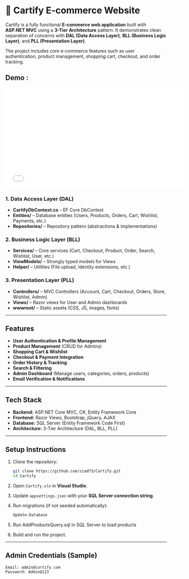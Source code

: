 # 🛒 Cartify E-commerce Website

Cartify is a fully functional **E-commerce web application** built with **ASP.NET MVC** using a **3-Tier Architecture** pattern.
It demonstrates clean separation of concerns with **DAL (Data Access Layer)**, **BLL (Business Logic Layer)**, and **PLL (Presentation Layer)**.

The project includes core e-commerce features such as user authentication, product management, shopping cart, checkout, and order tracking.

## Demo :

<iframe width="560" height="315" src="/Cartify%20Demo%20(v1).mp4" 
frameborder="0" allow="accelerometer; autoplay; clipboard-write; encrypted-media; gyroscope; picture-in-picture" 
allowfullscreen></iframe>

### **1. Data Access Layer (DAL)**

- **CartifyDbContext.cs** – EF Core DbContext
- **Entities/** – Database entities (Users, Products, Orders, Cart, Wishlist, Payments, etc.)
- **Repositories/** – Repository pattern (abstractions & implementations)

### **2. Business Logic Layer (BLL)**

- **Services/** – Core services (Cart, Checkout, Product, Order, Search, Wishlist, User, etc.)
- **ViewModels/** – Strongly typed models for Views
- **Helper/** – Utilities (File upload, Identity extensions, etc.)

### **3. Presentation Layer (PLL)**

- **Controllers/** – MVC Controllers (Account, Cart, Checkout, Orders, Store, Wishlist, Admin)
- **Views/** – Razor views for User and Admin dashboards
- **wwwroot/** – Static assets (CSS, JS, images, fonts)

---

## Features

- **User Authentication & Profile Management**
- **Product Management** (CRUD for Admins)
- **Shopping Cart & Wishlist**
- **Checkout & Payment Integration**
- **Order History & Tracking**
- **Search & Filtering**
- **Admin Dashboard** (Manage users, categories, orders, products)
- **Email Verification & Notifications**

---

## Tech Stack

- **Backend:** ASP.NET Core MVC, C#, Entity Framework Core
- **Frontend:** Razor Views, Bootstrap, jQuery, AJAX
- **Database:** SQL Server (Entity Framework Code First)
- **Architecture:** 3-Tier Architecture (DAL, BLL, PLL)

---

## Setup Instructions

1. Clone the repository:

   ```bash
   git clone https://github.com/ziad73/Cartify.git
   cd Cartify
   ```

2. Open `Cartify.sln` in **Visual Studio**.
3. Update `appsettings.json` with your **SQL Server connection string**.
4. Run migrations (if not seeded automatically):

   ```powershell
   Update-Database
   ```
5. Run AddProductsQuery.sql in SQL Server to load products

6. Build and run the project.

---

## Admin Credentials (Sample)

```
Email: admin@cartify.com
Password: Admin@123
```
